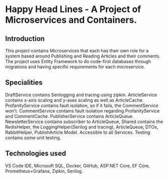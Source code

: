 # Happy Head Lines - A Project of Microservices and Containers.

## Introduction
This project contains Microservices that each has their own role for a system based around Publishing and Reading Articles and their comments.
The project uses Entity Framework to do code-first databases through migrations and having specific requirements for each microservice.

## Specialities
DraftService contains Serilogging and tracing using zipkin.
ArticleService contains x-axis scaling and y-axes scaling as well as ArticleCache.
ProfanityService contains fault isolation, so if it fails, the CommentService won't.
CommentService contains fault isolation regarding ProfanityService and CommentCache.
PublisherService contains ArticleQueue.
NewsletterService contains subscriber to ArticleQueue, 
Shared contains the RedisHelper, the LoggingHelper(Serilog and tracing), ArticleQueue, DTOs, RabbitHelper, PublishArticle Model. Accessible to all Services.
Testing contains some unit testing.

## Technologies used
VS Code IDE, Microsoft SQL, Docker, GitHub, ASP.NET Core, EF Core, Prometheus+Grafana, Zipkin, Serilog.

## 






